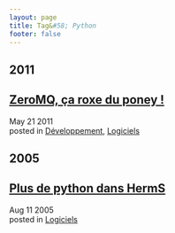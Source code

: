 ```yaml
---
layout: page
title: Tag&#58; Python
footer: false
---
```


<div id="blog-archives" class="category">
<h2>2011</h2>

<article>
<h1><a href="/2011/05/21/zeromq-ca-roxe-du-poney/index.html">ZeroMQ, ça roxe du poney !</a></h1>
<time datetime="2011-05-21T00:00:00-06:00" pubdate><span class='month'>May</span> <span class='day'>21</span> <span class='year'>2011</span></time>
<footer>
<span class="categories">posted in 
<a href='/categories/développement/'>Développement</a>, <a href='/categories/logiciels/'>Logiciels</a></span>
</footer>
</article>
<h2>2005</h2>

<article>
<h1><a href="/2005/08/11/plus-de-python-dans-herms/index.html">Plus de python dans HermS</a></h1>
<time datetime="2005-08-11T00:00:00-06:00" pubdate><span class='month'>Aug</span> <span class='day'>11</span> <span class='year'>2005</span></time>
<footer>
<span class="categories">posted in 
<a href='/categories/logiciels/'>Logiciels</a></span>
</footer>
</article>
</div>
